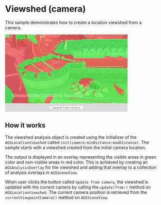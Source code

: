 # Viewshed (camera)

This sample demonstrates how to create a location viewshed from a camera.

![](image1.png)

## How it works

The viewshed analysis object is created using the initializer of the `AGSLocationViewshed` called `init(camera:minDistance:maxDistance)`. The sample starts with a viewshed created from the initial camera location.

The output is displayed in an overlay representing the visible areas in green color and non-visible areas in red color. This is achieved by creating an `AGSAnalysisOverlay` for the viewshed and adding that overlay to a collection of analysis overlays in `AGSSceneView`.

When user clicks the button called `Update from camera`, the viewshed is updated with the current camera by calling the `update(from:)` method on `AGSLocationViewshed`. The current camera position is retrieved from the `currentViewpointCamera()` method on `AGSSceneView`.
